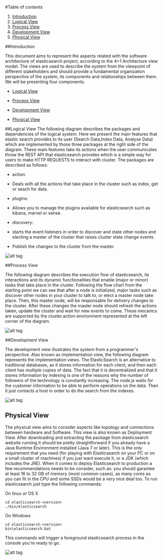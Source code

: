 #Table of contents

1. [Introduction](https://github.com/celioggr/elasticsearch/blob/master/ASSO-DOCS/4%2B1ViewModel.md#introduction)
2. [Logical View](https://github.com/celioggr/elasticsearch/blob/master/ASSO-DOCS/4%2B1ViewModel.md#logical-view)
3. [Process View](https://github.com/celioggr/elasticsearch/blob/master/ASSO-DOCS/4%2B1ViewModel.md#process-view)
4. [Development View](https://github.com/celioggr/elasticsearch/blob/master/ASSO-DOCS/4%2B1ViewModel.md#development-view) 
5. [Physical View](https://github.com/celioggr/elasticsearch/blob/master/ASSO-DOCS/4%2B1ViewModel.md#physical-view)

##Introduction

This document aims to represent the aspects related with the software architecture of elasticsearch project, according to the 4+1 Architecture view model. 
The views are used to describe the system from the viewpoint of different stakeholders and should provide a fundamental organization perspective of the system, its components and relationships between them.
We will be presenting four components:

  * [Logical View](https://github.com/celioggr/elasticsearch/blob/master/ASSO-DOCS/4%2B1ViewModel.md#logical-view)

  * [Process View](https://github.com/celioggr/elasticsearch/blob/master/ASSO-DOCS/4%2B1ViewModel.md#process-view)

  * [Development View](https://github.com/celioggr/elasticsearch/blob/master/ASSO-DOCS/4%2B1ViewModel.md#development-view)

  * [Physical View](https://github.com/celioggr/elasticsearch/blob/master/ASSO-DOCS/4%2B1ViewModel.md#physical-view)
  
  
##Logical View
The following diagram describes the packages and dependencies of the logical system.
Here we present the main features that elastic search provides to its user (Search Data,Index Data, Analyse Data) which are 
implemented by those three packages at the right side of the diagram. These main features take its actions when the user 
communicates throw the REST API that elasticsearch provides which is a simple way for users to make HTTP REQUESTS to interact with cluster. 
The packages are described as follows:

 * action: 
  * Deals with all the actions that take place in the cluster such as index, get or seach for data.

 * plugins: 
  * Allows you to manage the plugins available for elasticsearch such as kibana, marvel or sense.

 * discovery: 
  * starts the event listeners in order to discover and state other nodes and electing a master of the cluster that raises cluster state change events. 
  * Publish the changes to the cluster from the master. 




![alt tag](http://i.imgur.com/K8ndXiL.jpg)
  
##Process View
  

The following diagram describes the execution flow of elasticsearch, its interactions and its dynamic functionalities that enable (major or minor) tasks that take place in the cluster.
Following the flow chart from the starting point we can see that after a node is initialized, major tasks such as discover other nodes in your cluster to talk to, or elect a master node take place. Then, this master node, will be responsable for delivery changes to the cluster. After these changes the master node should refresh the actions taken, update the cluster and wait for new events to come.
These mecanics are supported by the cluster.action environment represented at the left corner of the diagram.  

![alt tag](http://i.imgur.com/Rg4WAwm.png)

  
##Development View
  
The development view illustrates the system from a programmer's perspective. Also known as implementation view, the following diagram represents the implementation views. The ElasticSearch is an alternative to traditional databases, as it stores information for each client, and then each client has multiple copies of data. The fact that it is decentralized and that it stores information by indexing is one of the reasons why the number of followers of the technology is constantly increasing. The node.js waits for the customer information to be able to perform operations on the data. Then it just contacts a host in order to do the search from the indexes.

![alt tag](http://i.imgur.com/zovqy7F.png)  
  
## Physical View
  
  
  
The physical view aims to consider aspects like topology and connections between hardware and Software. This view is also known as Deployment View.
After downloading and extracting the package from elasticsearch website running it should be pretty straightforward if you already have a Java Runtime Environment installed (Java 7 or later). This is the only requirement that you need (for playing with Elasticsearch on your PC or on a small cluster of machines) if you just want execute it, or a JDK (which includes the JRE). When it comes to deploy Elasticsearch to production a few recommendations needs to be consider, such as: you should garantee at least 16 to 32 GB of memory (most common cases), as many cores as you can fit in the CPU and some SSDs would be a very nice deal too.
To run elasticsearch just type the following commands:

On linux or OS X


```
cd elasticsearch-<version>
./bin/elasticsearch
```


On Windows


```
cd elasticsearch-<version>
bin\elasticsearch.bat
```

This commands will trigger a foreground elasticsearch process in the console you're ready to go.


![alt tag](http://i.imgur.com/lpnVJsG.png)


